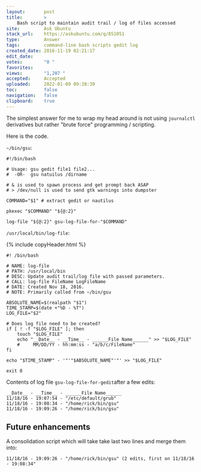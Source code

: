 ```yaml
---
layout:       post
title:        >
    Bash script to maintain audit trail ∕ log of files accessed
site:         Ask Ubuntu
stack_url:    https://askubuntu.com/q/851051
type:         Answer
tags:         command-line bash scripts gedit log
created_date: 2016-11-19 02:21:17
edit_date:    
votes:        "0 "
favorites:    
views:        "1,207 "
accepted:     Accepted
uploaded:     2022-01-09 09:38:39
toc:          false
navigation:   false
clipboard:    true
---
```


The simplest answer for me to wrap my head around is not using `journalctl` derivatives but rather "brute force" programming / scripting.

Here is the code.

`~/bin/gsu`:

``` 
#!/bin/bash

# Usage: gsu gedit file1 file2...
#  -OR-  gsu natuilus /dirname

# & is used to spawn process and get prompt back ASAP
# > /dev/null is used to send gtk warnings into dumpster

COMMAND="$1" # extract gedit or nautilus

pkexec "$COMMAND" "${@:2}"

log-file "${@:2}" gsu-log-file-for-"$COMMAND"

```

`/usr/local/bin/log-file`:

{% include copyHeader.html %}
``` 
#! /bin/bash

# NAME: log-file
# PATH: /usr/local/bin
# DESC: Update audit trail/log file with passed parameters.
# CALL: log-file FileName LogFileName
# DATE: Created Nov 18, 2016.
# NOTE: Primarily called from ~/bin/gsu

ABSOLUTE_NAME=$(realpath "$1")
TIME_STAMP=$(date +"%D - %T")
LOG_FILE="$2"

# Does log file need to be created?
if [ ! -f "$LOG_FILE" ]; then
    touch "$LOG_FILE"
    echo "__Date__ - __Time__ - ______File Name______" >> "$LOG_FILE"
    #     MM/DD/YY - hh:mm:ss - "a/b/c/FileName"
fi

echo "$TIME_STAMP" - '"'"$ABSOLUTE_NAME"'"' >> "$LOG_FILE"

exit 0

```

Contents of log file `gsu-log-file-for-gedit`after a few edits:

``` 
__Date__ - __Time__ - ______File Name______
11/18/16 - 19:07:54 - "/etc/default/grub"
11/18/16 - 19:08:34 - "/home/rick/bin/gsu"
11/18/16 - 19:09:26 - "/home/rick/bin/gsu"

```

## Future enhancements

A consolidation script which will take take last two lines and merge them into:

``` 
11/18/16 - 19:09:26 - "/home/rick/bin/gsu" (2 edits, first on 11/18/16 - 19:08:34"

```

